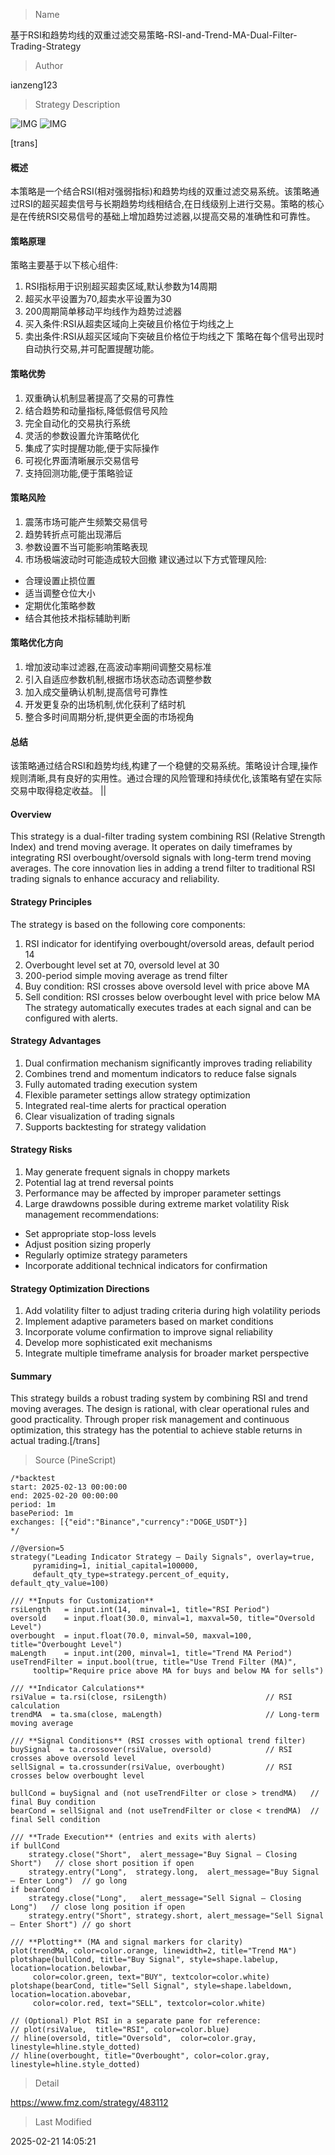 
> Name

基于RSI和趋势均线的双重过滤交易策略-RSI-and-Trend-MA-Dual-Filter-Trading-Strategy

> Author

ianzeng123

> Strategy Description

![IMG](https://www.fmz.com/upload/asset/2d8ac5a15bacb51dc769c.png)
![IMG](https://www.fmz.com/upload/asset/2d886142363b7b4237abc.png)



[trans]
#### 概述
本策略是一个结合RSI(相对强弱指标)和趋势均线的双重过滤交易系统。该策略通过RSI的超买超卖信号与长期趋势均线相结合,在日线级别上进行交易。策略的核心是在传统RSI交易信号的基础上增加趋势过滤器,以提高交易的准确性和可靠性。

#### 策略原理
策略主要基于以下核心组件:
1. RSI指标用于识别超买超卖区域,默认参数为14周期
2. 超买水平设置为70,超卖水平设置为30
3. 200周期简单移动平均线作为趋势过滤器
4. 买入条件:RSI从超卖区域向上突破且价格位于均线之上
5. 卖出条件:RSI从超买区域向下突破且价格位于均线之下
策略在每个信号出现时自动执行交易,并可配置提醒功能。

#### 策略优势
1. 双重确认机制显著提高了交易的可靠性
2. 结合趋势和动量指标,降低假信号风险
3. 完全自动化的交易执行系统
4. 灵活的参数设置允许策略优化
5. 集成了实时提醒功能,便于实际操作
6. 可视化界面清晰展示交易信号
7. 支持回测功能,便于策略验证

#### 策略风险
1. 震荡市场可能产生频繁交易信号
2. 趋势转折点可能出现滞后
3. 参数设置不当可能影响策略表现
4. 市场极端波动时可能造成较大回撤
建议通过以下方式管理风险:
- 合理设置止损位置
- 适当调整仓位大小
- 定期优化策略参数
- 结合其他技术指标辅助判断

#### 策略优化方向
1. 增加波动率过滤器,在高波动率期间调整交易标准
2. 引入自适应参数机制,根据市场状态动态调整参数
3. 加入成交量确认机制,提高信号可靠性
4. 开发更复杂的出场机制,优化获利了结时机
5. 整合多时间周期分析,提供更全面的市场视角

#### 总结
该策略通过结合RSI和趋势均线,构建了一个稳健的交易系统。策略设计合理,操作规则清晰,具有良好的实用性。通过合理的风险管理和持续优化,该策略有望在实际交易中取得稳定收益。 || 

#### Overview
This strategy is a dual-filter trading system combining RSI (Relative Strength Index) and trend moving average. It operates on daily timeframes by integrating RSI overbought/oversold signals with long-term trend moving averages. The core innovation lies in adding a trend filter to traditional RSI trading signals to enhance accuracy and reliability.

#### Strategy Principles
The strategy is based on the following core components:
1. RSI indicator for identifying overbought/oversold areas, default period 14
2. Overbought level set at 70, oversold level at 30
3. 200-period simple moving average as trend filter
4. Buy condition: RSI crosses above oversold level with price above MA
5. Sell condition: RSI crosses below overbought level with price below MA
The strategy automatically executes trades at each signal and can be configured with alerts.

#### Strategy Advantages
1. Dual confirmation mechanism significantly improves trading reliability
2. Combines trend and momentum indicators to reduce false signals
3. Fully automated trading execution system
4. Flexible parameter settings allow strategy optimization
5. Integrated real-time alerts for practical operation
6. Clear visualization of trading signals
7. Supports backtesting for strategy validation

#### Strategy Risks
1. May generate frequent signals in choppy markets
2. Potential lag at trend reversal points
3. Performance may be affected by improper parameter settings
4. Large drawdowns possible during extreme market volatility
Risk management recommendations:
- Set appropriate stop-loss levels
- Adjust position sizing properly
- Regularly optimize strategy parameters
- Incorporate additional technical indicators for confirmation

#### Strategy Optimization Directions
1. Add volatility filter to adjust trading criteria during high volatility periods
2. Implement adaptive parameters based on market conditions
3. Incorporate volume confirmation to improve signal reliability
4. Develop more sophisticated exit mechanisms
5. Integrate multiple timeframe analysis for broader market perspective

#### Summary
This strategy builds a robust trading system by combining RSI and trend moving averages. The design is rational, with clear operational rules and good practicality. Through proper risk management and continuous optimization, this strategy has the potential to achieve stable returns in actual trading.[/trans]



> Source (PineScript)

``` pinescript
/*backtest
start: 2025-02-13 00:00:00
end: 2025-02-20 00:00:00
period: 1m
basePeriod: 1m
exchanges: [{"eid":"Binance","currency":"DOGE_USDT"}]
*/

//@version=5
strategy("Leading Indicator Strategy – Daily Signals", overlay=true, 
     pyramiding=1, initial_capital=100000, 
     default_qty_type=strategy.percent_of_equity, default_qty_value=100)

/// **Inputs for Customization**
rsiLength   = input.int(14,  minval=1, title="RSI Period")
oversold    = input.float(30.0, minval=1, maxval=50, title="Oversold Level")
overbought  = input.float(70.0, minval=50, maxval=100, title="Overbought Level")
maLength    = input.int(200, minval=1, title="Trend MA Period")
useTrendFilter = input.bool(true, title="Use Trend Filter (MA)",
     tooltip="Require price above MA for buys and below MA for sells")

/// **Indicator Calculations**
rsiValue = ta.rsi(close, rsiLength)                      // RSI calculation
trendMA  = ta.sma(close, maLength)                       // Long-term moving average

/// **Signal Conditions** (RSI crosses with optional trend filter)
buySignal  = ta.crossover(rsiValue, oversold)            // RSI crosses above oversold level
sellSignal = ta.crossunder(rsiValue, overbought)         // RSI crosses below overbought level

bullCond = buySignal and (not useTrendFilter or close > trendMA)   // final Buy condition
bearCond = sellSignal and (not useTrendFilter or close < trendMA)  // final Sell condition

/// **Trade Execution** (entries and exits with alerts)
if bullCond
    strategy.close("Short",  alert_message="Buy Signal – Closing Short")   // close short position if open
    strategy.entry("Long",  strategy.long,  alert_message="Buy Signal – Enter Long")  // go long
if bearCond
    strategy.close("Long",   alert_message="Sell Signal – Closing Long")   // close long position if open
    strategy.entry("Short", strategy.short, alert_message="Sell Signal – Enter Short") // go short

/// **Plotting** (MA and signal markers for clarity)
plot(trendMA, color=color.orange, linewidth=2, title="Trend MA")
plotshape(bullCond, title="Buy Signal", style=shape.labelup, location=location.belowbar,
     color=color.green, text="BUY", textcolor=color.white)
plotshape(bearCond, title="Sell Signal", style=shape.labeldown, location=location.abovebar,
     color=color.red, text="SELL", textcolor=color.white)

// (Optional) Plot RSI in a separate pane for reference:
// plot(rsiValue,  title="RSI", color=color.blue)
// hline(oversold, title="Oversold",  color=color.gray, linestyle=hline.style_dotted)
// hline(overbought, title="Overbought", color=color.gray, linestyle=hline.style_dotted)

```

> Detail

https://www.fmz.com/strategy/483112

> Last Modified

2025-02-21 14:05:21
